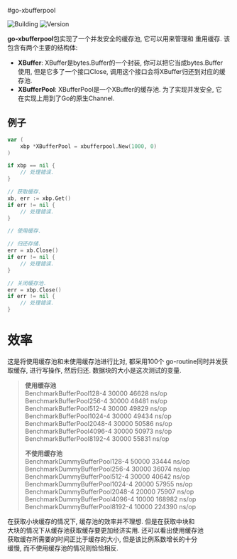 #go-xbufferpool

![Building](https://img.shields.io/badge/building-passing-green.svg)
![Version](https://img.shields.io/badge/version-1.0.0-blue.svg)

**go-xbufferpool**包实现了一个并发安全的缓存池, 它可以用来管理和
重用缓存. 该包含有两个主要的结构体:

* **XBuffer**: XBuffer是bytes.Buffer的一个封装, 你可以把它当成bytes.Buffer  
使用, 但是它多了一个接口Close, 调用这个接口会将XBuffer归还到对应的缓存池.
* **XBufferPool**: XBufferPool是一个XBuffer的缓存池. 为了实现并发安全, 它  
在实现上用到了Go的原生Channel.

## 例子

```go
var (
    xbp *XBufferPool = xbufferpool.New(1000, 0)
)

if xbp == nil {
    // 处理错误.
}

// 获取缓存.
xb, err := xbp.Get()
if err != nil {
    // 处理错误.
}

// 使用缓存.

// 归还存储.
err = xb.Close()
if err != nil {
    // 处理错误.
}

// 关闭缓存池.
err = xbp.Close()
if err != nil {
    // 处理错误.
}

```

# 效率

这是将使用缓存池和未使用缓存池进行比对, 都采用100个
go-routine同时并发获取缓存, 进行写操作, 然后归还. 
数据块的大小是这次测试的变量.

>**使用缓存池**  
>BenchmarkBufferPool128-4           30000         46628 ns/op  
>BenchmarkBufferPool256-4           30000         48481 ns/op  
>BenchmarkBufferPool512-4           30000         49829 ns/op  
>BenchmarkBufferPool1024-4          30000         49434 ns/op  
>BenchmarkBufferPool2048-4          30000         50586 ns/op  
>BenchmarkBufferPool4096-4          30000         50973 ns/op  
>BenchmarkBufferPool8192-4          30000         55831 ns/op  
>
>**不使用缓存池**  
>BenchmarkDummyBufferPool128-4      50000         33444 ns/op  
>BenchmarkDummyBufferPool256-4      30000         36074 ns/op  
>BenchmarkDummyBufferPool512-4      30000         40642 ns/op  
>BenchmarkDummyBufferPool1024-4     20000         57955 ns/op  
>BenchmarkDummyBufferPool2048-4     20000         75907 ns/op  
>BenchmarkDummyBufferPool4096-4     10000        168982 ns/op  
>BenchmarkDummyBufferPool8192-4     10000        224390 ns/op  


在获取小块缓存的情况下, 缓存池的效率并不理想. 但是在获取中块和  
大块的情况下从缓存池获取缓存要更加经济实用. 还可以看出使用缓存池  
获取缓存所需要的时间正比于缓存的大小, 但是该比例系数增长的十分  
缓慢, 而不使用缓存池的情况则恰恰相反.
